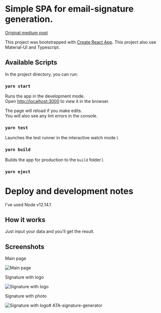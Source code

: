 # Simple SPA for email-signature generation.

[Original medium post](https://al3xsus.medium.com/how-to-create-a-signature-generating-app-with-react-ffeb2f2201cc)

This project was bootstrapped with [Create React App](https://github.com/facebook/create-react-app). This project also
use Material-UI and Typescript.

## Available Scripts

In the project directory, you can run:

### `yarn start`

Runs the app in the development mode.\
Open [http://localhost:3000](http://localhost:3000) to view it in the browser.

The page will reload if you make edits.\
You will also see any lint errors in the console.

### `yarn test`

Launches the test runner in the interactive watch mode.\

### `yarn build`

Builds the app for production to the `build` folder.\

### `yarn eject`

# Deploy and development notes

I've used Node v12.14.1

## How it works

Just input your data and you'll get the result.

## Screenshots

Main page

![Main page](screenshots/Main.png?raw=true "Main page")

Signature with logo

![Signature with logo](screenshots/NoPhotoSignature.png?raw=true "Signature with logo")

Signature with photo

![Signature with logo](screenshots/PhotoSignature.png?raw=true "Signature with logo")# ATA-signature-generator
